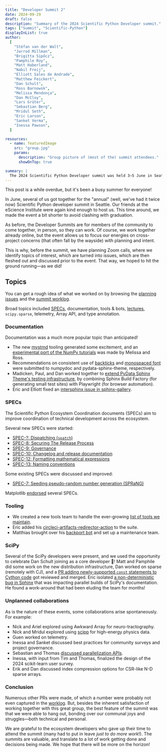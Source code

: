 ```yaml
---
title: "Developer Summit 2"
date: 2024-09-29
draft: false
description: "Summary of the 2024 Scientific Python Developer summit."
tags: ["Summit", "Scientific-Python"]
displayInList: true
author:
  [
    "Stéfan van der Walt",
    "Jarrod Millman",
    "Brigitta Sipőcz",
    "Pamphile Roy",
    "Matt Haberland",
    "Nabil Freij",
    "Elliott Sales de Andrade",
    "Matthew Feickert",
    "Dan Schult",
    "Ross Barnowsk",
    "Melissa Mendonça",
    "Dan McCloy",
    "Lars Grüter",
    "Sebastian Berg",
    "Mridul Seth",
    "Eric Larson",
    "Sanket Verma",
    "Inessa Pawson",
  ]

resources:
  - name: featuredImage
    src: "group.jpg"
    params:
      description: "Group picture of (most of the) summit attendees."
      showOnTop: true

summary: |
  The 2024 Scientific Python Developer summit was held 3–5 June in Seattle. Here's a summary of what we did.
---
```


This post is a while overdue, but it's been a busy summer for everyone!

In June, several of us got together for the "annual" (well, we've had it twice now) Scientific Python developer summit in Seattle.
Our friends at the eScience Institute were again kind enough to host us.
This time around, we made the event a bit shorter to avoid clashing with graduation.

As before, the Developer Summits are for members of the community to come together, in person, so they can work.
Of course, we work together already online, but the event allows us to focus our energies on cross-project concerns (that often fall by the wayside) with planning and intent.

This is why, before the summit, we have planning Zoom calls, where we identify topics of interest, which are turned into issues, which are then fleshed out and discussed prior to the event.
That way, we hoped to hit the ground running—as we did!

## Topics

You can get a rough idea of what we worked on by browsing the [planning issues](https://github.com/scientific-python/summit-2024/issues/) and the [summit worklog](https://hackmd.io/wsJVTMYdQGG_Zgz7rgxSzw).

Broad topics included [SPECs](https://scientific-python.org/specs/), documentation, tools & bots, [lectures](https://lectures.scientific-python.org/), `scipy.sparse`, telemetry, Array API, and type annotation.

### Documentation

Documentation was a much more popular topic than anticipated!

- The new [mystmd](https://mystmd.org/guide) tooling generated some excitement, and an [experimental port of the NumPy tutorials](https://github.com/numpy/numpy-tutorials/tree/mystjs) was made by Melissa and Ross.
- Recommendations on consistent use of [backticks](https://github.com/numpy/numpydoc/pull/525) and [monospaced font](https://github.com/pydata/pydata-sphinx-theme/issues/1852) were submitted to numpydoc and pydata-sphinx-theme, respectively.
- Madicken, Paul, and Dan worked together to [extend PyData Sphinx Theme's testing infrastructure](https://github.com/pydata/pydata-sphinx-theme/pull/1861), by combining Sphinx Build Factory (for generating small test sites) with Playwright (for browser automation).
- Eric and Elliott fixed an [intersphinx issue in sphinx-gallery](https://github.com/sphinx-gallery/sphinx-gallery/pull/1320).

### SPECs

The Scientific Python Ecosystem Coordination documents (SPECs) aim to improve coordination of technical development across the ecosystem.

Several new SPECs were started:

- [SPEC-?: Dispatching (`spatch`)](https://hackmd.io/yI1iAqekQIq0a4jLS9WPyw)
- [SPEC-8: Securing The Release Process](https://scientific-python.org/specs/spec-0008/)
- [SPEC-9: Governance](https://scientific-python.org/specs/spec-0009/)
- [SPEC-10: Changelog and release documentation](https://github.com/scientific-python/specs/pull/321)
- [SPEC-12: Formatting mathematical expressions](https://github.com/scientific-python/specs/pull/326)
- [SPEC-13: Naming conventions](https://github.com/scientific-python/specs/pull/324)

Some existing SPECs were discussed and improved:

- [SPEC-7: Seeding pseudo-random number generation (SPRaNG)](https://scientific-python.org/specs/spec-0007/)

Matplotlib [endorsed](https://scientific-python.org/specs/purpose-and-process/#decision-points) several SPECs.

### Tooling

- We created a new tools team to handle the ever-growing [list of tools we maintain](https://tools.scientific-python.org/).
- Eric added his [circleci-artifacts-redirector-action](https://github.com/scientific-python/circleci-artifacts-redirector-action) to the suite.
- Matthias brought over his [backport bot](https://github.com/scientific-python/MeeseeksDev) and set up a maintenance team.

### SciPy

Several of the SciPy developers were present, and we used the opportunity to celebrate Dan Schult joining as a core developer 🎉!
Matt and Pamphile did some work on the new distribution infrastructure, Dan worked on sparse (remotely with CJ), and a [PR adding newly-supported `const` statements to Cython code](https://github.com/scipy/scipy/pull/20891) got reviewed and merged.
Eric isolated [a non-deterministic bug in Sphinx](https://github.com/sphinx-doc/sphinx/issues/12409) that was impacting parallel builds of SciPy's documentation.
He found a work-around that had been eluding the team for months!

### Unplanned collaborations

As is the nature of these events, some collaborations arise spontaneously.
For example:

- Nick and Ariel explored using Awkward Array for neuro-tractography.
- Nick and Mridul explored using [scipp](https://scipp.github.io/index.html) for high-energy physics data.
- Guen worked on telemetry.
- Inessa and Sanket discussed best practices for community surveys and project governance.
- Sebastian and Thomas [discussed parallelization APIs](https://hackmd.io/84thx0ucQ2ab17ZYrBhWRw).
- Inessa, with input from Tim and Thomas, finalized the design of the 2024 scikit-learn user survey.
- Erik and Dan discussed index compression options for CSR-like N-D sparse arrays.

### Conclusion

Numerous other PRs were made, of which a number were probably not even captured in the [worklog](https://hackmd.io/wsJVTMYdQGG_Zgz7rgxSzw).
But, besides the inherent satisfaction of working together with this great group, the best feature of the summit was that we were able to hang out, bonding over our communal joys and struggles—both technical and personal.

We are grateful to the ecosystem developers who gave up their time to attend the summit (many had to put in leave _just to do more work_!).
The summits are valuable, and translate to a lot of work getting done and decisions being made.
We hope that there will be more on the horizon!
